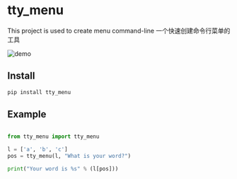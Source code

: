 tty_menu
==========================

This project is used to create menu command-line
一个快速创建命令行菜单的工具

![demo](https://github.com/gojuukaze/tty_menu/blob/master/ex.gif)

Install
----------------------

```bash
pip install tty_menu
```
Example
----------------------
```python

from tty_menu import tty_menu

l = ['a', 'b', 'c']
pos = tty_menu(l, "What is your word?")

print("Your word is %s" % (l[pos]))
```
